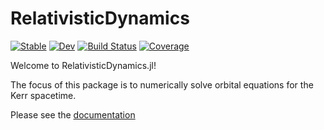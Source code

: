 # RelativisticDynamics

[![Stable](https://img.shields.io/badge/docs-stable-blue.svg)](https://tomkimpson.github.io/RelativisticDynamics.jl/stable/)
[![Dev](https://img.shields.io/badge/docs-dev-blue.svg)](https://tomkimpson.github.io/RelativisticDynamics.jl/dev/)
[![Build Status](https://github.com/tomkimpson/RelativisticDynamics.jl/actions/workflows/CI.yml/badge.svg?branch=main)](https://github.com/tomkimpson/RelativisticDynamics.jl/actions/workflows/CI.yml?query=branch%3Amain)
[![Coverage](https://codecov.io/gh/tomkimpson/RelativisticDynamics.jl/branch/main/graph/badge.svg)](https://codecov.io/gh/tomkimpson/RelativisticDynamics.jl)


Welcome to RelativisticDynamics.jl!

The focus of this package is to numerically solve orbital equations for the Kerr spacetime.





Please see the [documentation](https://tomkimpson.github.io/RelativisticDynamics.jl/dev/)



